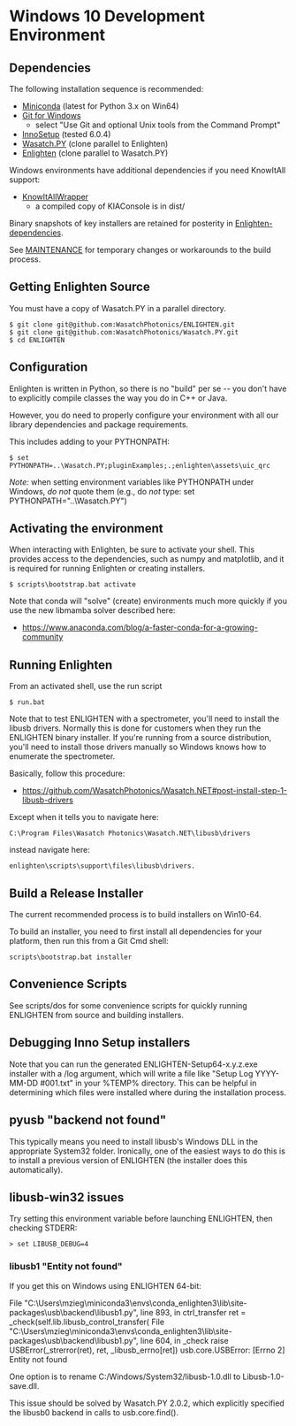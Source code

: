 # Windows 10 Development Environment

## Dependencies

The following installation sequence is recommended:

- [Miniconda](https://conda.io/miniconda.html) (latest for Python 3.x on Win64)
- [Git for Windows](https://git-scm.com/download/win)
    - select "Use Git and optional Unix tools from the Command Prompt"
- [InnoSetup](http://www.jrsoftware.org/isinfo.php) (tested 6.0.4)
- [Wasatch.PY](https://github.com/WasatchPhotonics/Wasatch.PY) (clone parallel to Enlighten)
- [Enlighten](https://github.com/WasatchPhotonics/ENLIGHTEN) (clone parallel to Wasatch.PY)

Windows environments have additional dependencies if you need KnowItAll support:

- [KnowItAllWrapper](https://github.com/WasatchPhotonics/KnowItAllWrapper)
    - a compiled copy of KIAConsole is in dist/

Binary snapshots of key installers are retained for posterity in [Enlighten-dependencies](https://github.com/WasatchPhotonics/Enlighten-dependencies).

See [MAINTENANCE](README_MAINTENANCE.md) for temporary changes or workarounds to
the build process.

## Getting Enlighten Source

You must have a copy of Wasatch.PY in a parallel directory.

    $ git clone git@github.com:WasatchPhotonics/ENLIGHTEN.git
    $ git clone git@github.com:WasatchPhotonics/Wasatch.PY.git
    $ cd ENLIGHTEN

## Configuration

Enlighten is written in Python, so there is no "build" per se -- you don't have
to explicitly compile classes the way you do in C++ or Java.

However, you do need to properly configure your environment with all our library 
dependencies and package requirements.

This includes adding to your PYTHONPATH:

    $ set PYTHONPATH=..\Wasatch.PY;pluginExamples;.;enlighten\assets\uic_qrc

*Note:* when setting environment variables like PYTHONPATH under Windows, 
_do not_ quote them (e.g., do *not* type: set PYTHONPATH="..\Wasatch.PY")

## Activating the environment

When interacting with Enlighten, be sure to activate your shell. This provides 
access to the dependencies, such as numpy and matplotlib, and it is required for
running Enlighten or creating installers.

    $ scripts\bootstrap.bat activate

Note that conda will "solve" (create) environments much more quickly if you
use the new libmamba solver described here:

- https://www.anaconda.com/blog/a-faster-conda-for-a-growing-community

## Running Enlighten

From an activated shell, use the run script

    $ run.bat

Note that to test ENLIGHTEN with a spectrometer, you'll need to install the
libusb drivers.  Normally this is done for customers when they run the 
ENLIGHTEN binary installer.  If you're running from a source distribution,
you'll need to install those drivers manually so Windows knows how to enumerate
the spectrometer.

Basically, follow this procedure:

- https://github.com/WasatchPhotonics/Wasatch.NET#post-install-step-1-libusb-drivers

Except when it tells you to navigate here:

    C:\Program Files\Wasatch Photonics\Wasatch.NET\libusb\drivers

instead navigate here:

    enlighten\scripts\support\files\libusb\drivers.

## Build a Release Installer

The current recommended process is to build installers on Win10-64.

To build an installer, you need to first install all dependencies for your
platform, then run this from a Git Cmd shell:

    scripts\bootstrap.bat installer

## Convenience Scripts

See scripts/dos for some convenience scripts for quickly running ENLIGHTEN from 
source and building installers.

## Debugging Inno Setup installers

Note that you can run the generated ENLIGHTEN-Setup64-x.y.z.exe installer with a /log
argument, which will write a file like "Setup Log YYYY-MM-DD #001.txt" in your %TEMP%
directory.  This can be helpful in determining which files were installed where during
the installation process.

## pyusb "backend not found"

This typically means you need to install libusb's Windows DLL in the appropriate
System32 folder.  Ironically, one of the easiest ways to do this is to install a
previous version of ENLIGHTEN (the installer does this automatically).

## libusb-win32 issues

Try setting this environment variable before launching ENLIGHTEN, then checking STDERR:

    > set LIBUSB_DEBUG=4

### libusb1 "Entity not found"

If you get this on Windows using ENLIGHTEN 64-bit:

  File "C:\Users\mzieg\miniconda3\envs\conda\_enlighten3\lib\site-packages\usb\backend\libusb1.py", line 893, in ctrl\_transfer
    ret = _check(self.lib.libusb_control_transfer(
  File "C:\Users\mzieg\miniconda3\envs\conda\_enlighten3\lib\site-packages\usb\backend\libusb1.py", line 604, in \_check
    raise USBError(_strerror(ret), ret, _libusb_errno[ret])
        usb.core.USBError: [Errno 2] Entity not found

One option is to rename C:/Windows/System32/libusb-1.0.dll to Libusb-1.0-save.dll.

This issue should be solved by Wasatch.PY 2.0.2, which explicitly specified the
libusb0 backend in calls to usb.core.find().

